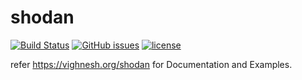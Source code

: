 # shodan

[![Build Status](https://travis-ci.org/B-V-R/shodan.svg?branch=master)](https://travis-ci.org/B-V-R/shodan)
[![GitHub issues](https://img.shields.io/github/issues/B-V-R/shodan.svg?style=flat-square)]()
[![license](https://img.shields.io/github/license/B-V-R/shodan.svg?style=flat-square)]()

refer https://vighnesh.org/shodan for Documentation and Examples.
